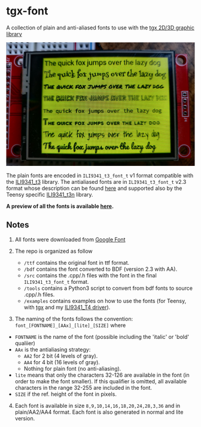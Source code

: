 # tgx-font
A collection of plain and anti-aliased fonts to use with the [tgx 2D/3D graphic library](https://github.com/vindar/tgx)

![pic](./pic.jpg)


The plain fonts are encoded in `ILI9341_t3_font_t` v1 format compatible with the [ILI9341_t3](https://github.com/PaulStoffregen/ILI9341_t3) library.
The antialiased fonts are in `ILI9341_t3_font_t` v2.3 format whose description can be found [here](https://github.com/projectitis/packedbdf) and supported also by the Teensy specific [ILI9341_t3n](https://github.com/KurtE/ILI9341_t3n) library. 

**A preview of all the fonts is available [here](./font-list.html).**


## Notes

1. All fonts were downloaded from [Google Font](https://fonts.google.com/)

2. The repo is organized as follow
    - `/ttf` contains the original font in ttf format.
    - `/bdf` contains the font converted to BDF (version 2.3 with AA). 
    - `/src` contains the .cpp/.h files with the font in the final `ILI9341_t3_font_t` format. 
    - `/tools` contains a Python3 script to convert from bdf fonts to source .cpp/.h files.
    - `/examples` contains examples on how to use the fonts (for Teensy, with [tgx](https://github.com/vindar/tgx) and my [ILI9341_T4 driver](https://github.com/vindar/ILI9341_T4)).
 
3. The naming of the fonts follows the convention: `font_[FONTNAME]_[AAx]_[lite]_[SIZE]` where
  - `FONTNAME` is the name of the font (possible including the 'italic' or 'bold' qualiier)
  - `AAx` is the antialiasing strategy:
    - `AA2` for 2 bit (4 levels of gray).
    - `AA4` for 4 bit (16 levels of gray).
    - Nothing for plain font (no anti-aliasing).
  - `lite` means that only the characters 32-126 are available in the font (in order to make the font smaller). If this qualifier is omitted, all available characters in the range 32-255 are included in the font.
  - `SIZE` if the ref. height of the font in pixels. 
  
 4. Each font is available in size `8,9,10,14,16,18,20,24,28,3,36` and in plain/AA2/AA4 format. Each font is also generated in normal and lite version.  